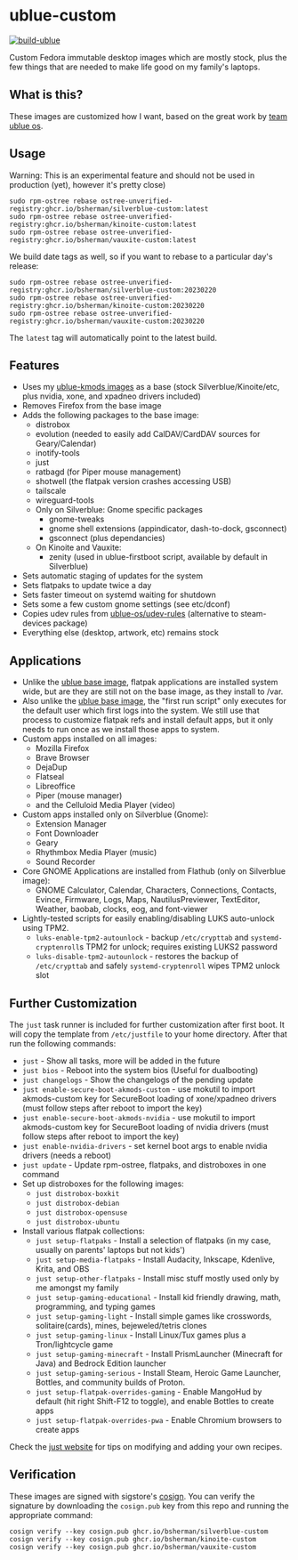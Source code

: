 # ublue-custom

[![build-ublue](https://github.com/bsherman/ublue-custom/actions/workflows/build.yml/badge.svg)](https://github.com/bsherman/ublue-custom/actions/workflows/build.yml)

Custom Fedora immutable desktop images which are mostly stock, plus the few things that are needed to make life good on my family's laptops.

## What is this?

These images are customized how I want, based on the great work by [team ublue os](https://github.com/ublue-os).

## Usage

Warning: This is an experimental feature and should not be used in production (yet), however it's pretty close)

    sudo rpm-ostree rebase ostree-unverified-registry:ghcr.io/bsherman/silverblue-custom:latest
    sudo rpm-ostree rebase ostree-unverified-registry:ghcr.io/bsherman/kinoite-custom:latest
    sudo rpm-ostree rebase ostree-unverified-registry:ghcr.io/bsherman/vauxite-custom:latest

We build date tags as well, so if you want to rebase to a particular day's release:
  
    sudo rpm-ostree rebase ostree-unverified-registry:ghcr.io/bsherman/silverblue-custom:20230220
    sudo rpm-ostree rebase ostree-unverified-registry:ghcr.io/bsherman/kinoite-custom:20230220
    sudo rpm-ostree rebase ostree-unverified-registry:ghcr.io/bsherman/vauxite-custom:20230220

The `latest` tag will automatically point to the latest build. 

## Features

- Uses my [ublue-kmods images](https://github.com/bsherman/ublue-kmods) as a base (stock Silverblue/Kinoite/etc, plus nvidia, xone, and xpadneo drivers included)
- Removes Firefox from the base image
- Adds the following packages to the base image:
  - distrobox
  - evolution (needed to easily add CalDAV/CardDAV sources for Geary/Calendar)
  - inotify-tools
  - just
  - ratbagd (for Piper mouse management)
  - shotwell (the flatpak version crashes accessing USB)
  - tailscale
  - wireguard-tools
  - Only on Silverblue: Gnome specific packages
    - gnome-tweaks
    - gnome shell extensions (appindicator, dash-to-dock, gsconnect)
    - gsconnect (plus dependancies)
  - On Kinoite and Vauxite:
    - zenity (used in ublue-firstboot script, available by default in Silverblue)
- Sets automatic staging of updates for the system
- Sets flatpaks to update twice a day
- Sets faster timeout on systemd waiting for shutdown
- Sets some a few custom gnome settings (see etc/dconf)
- Copies udev rules from [ublue-os/udev-rules](https://github.com/ublue-os/udev-rules) (alternative to steam-devices package)
- Everything else (desktop, artwork, etc) remains stock

## Applications

- Unlike the [ublue base image](https://github.com/ublue-os/base), flatpak applications are installed system wide, but are they are still not on the base image, as they install to /var.
- Also unlike the [ublue base image](https://github.com/ublue-os/base), the "first run script" only executes for the default user which first logs into the system. We still use that process to customize flatpak refs and install default apps, but it only needs to run once as we install those apps to system.
- Custom apps installed on all images:
  - Mozilla Firefox
  - Brave Browser
  - DejaDup
  - Flatseal
  - Libreoffice
  - Piper (mouse manager)
  - and the Celluloid Media Player (video)
- Custom apps installed only on Silverblue (Gnome):
  - Extension Manager
  - Font Downloader
  - Geary
  - Rhythmbox Media Player (music)
  - Sound Recorder
- Core GNOME Applications are installed from Flathub (only on Silverblue image):
  - GNOME Calculator, Calendar, Characters, Connections, Contacts, Evince, Firmware, Logs, Maps, NautilusPreviewer, TextEditor, Weather, baobab, clocks, eog, and font-viewer
- Lightly-tested scripts for easily enabling/disabling LUKS auto-unlock using TPM2.
  - `luks-enable-tpm2-autounlock` - backup `/etc/crypttab` and `systemd-cryptenroll`s TPM2 for unlock; requires existing LUKS2 password
  - `luks-disable-tpm2-autounlock` - restores the backup of `/etc/crypttab` and safely `systemd-cryptenroll` wipes TPM2 unlock slot
## Further Customization

The `just` task runner is included for further customization after first boot.
It will copy the template from `/etc/justfile` to your home directory.
After that run the following commands:

- `just` - Show all tasks, more will be added in the future
- `just bios` - Reboot into the system bios (Useful for dualbooting)
- `just changelogs` - Show the changelogs of the pending update
- `just enable-secure-boot-akmods-custom` - use mokutil to import akmods-custom key for SecureBoot loading of xone/xpadneo drivers (must follow steps after reboot to import the key)
- `just enable-secure-boot-akmods-nvidia` - use mokutil to import akmods-custom key for SecureBoot loading of nvidia drivers (must follow steps after reboot to import the key)
- `just enable-nvidia-drivers` - set kernel boot args to enable nvidia drivers (needs a reboot)
- `just update` - Update rpm-ostree, flatpaks, and distroboxes in one command
- Set up distroboxes for the following images:
  - `just distrobox-boxkit`
  - `just distrobox-debian`
  - `just distrobox-opensuse`
  - `just distrobox-ubuntu`
- Install various flatpak collections:
  - `just setup-flatpaks` - Install a selection of flatpaks (in my case, usually on parents' laptops but not kids')
  - `just setup-media-flatpaks` - Install Audacity, Inkscape, Kdenlive, Krita, and OBS
  - `just setup-other-flatpaks` - Install misc stuff mostly used only by me amongst my family
  - `just setup-gaming-educational` - Install kid friendly drawing, math, programming, and typing games
  - `just setup-gaming-light` - Install simple games like crosswords, solitaire(cards), mines, bejeweled/tetris clones
  - `just setup-gaming-linux` - Install Linux/Tux games plus a Tron/lightcycle game
  - `just setup-gaming-minecraft` - Install PrismLauncher (Minecraft for Java) and Bedrock Edition launcher
  - `just setup-gaming-serious` - Install Steam, Heroic Game Launcher, Bottles, and community builds of Proton.
  - `just setup-flatpak-overrides-gaming` - Enable MangoHud by default (hit right Shift-F12 to toggle), and enable Bottles to create apps
  - `just setup-flatpak-overrides-pwa` - Enable Chromium browsers to create apps

Check the [just website](https://just.systems) for tips on modifying and adding your own recipes.
  
## Verification

These images are signed with sigstore's [cosign](https://docs.sigstore.dev/cosign/overview/). You can verify the signature by downloading the `cosign.pub` key from this repo and running the appropriate command:

    cosign verify --key cosign.pub ghcr.io/bsherman/silverblue-custom
    cosign verify --key cosign.pub ghcr.io/bsherman/kinoite-custom
    cosign verify --key cosign.pub ghcr.io/bsherman/vauxite-custom
